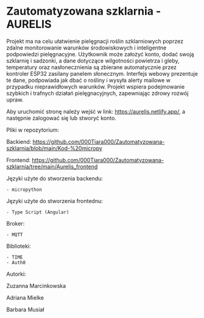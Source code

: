 # Zautomatyzowana szklarnia - AURELIS
 
Projekt ma na celu ułatwienie pielęgnacji roślin szklarniowych poprzez zdalne monitorowanie warunków środowiskowych i inteligentne podpowiedzi pielęgnacyjne. Użytkownik może założyć konto, dodać swoją szklarnię i sadzonki, a dane dotyczące wilgotności powietrza i gleby, temperatury oraz nasłonecznienia są zbierane automatycznie przez kontroler ESP32 zasilany panelem słonecznym. Interfejs webowy prezentuje te dane, podpowiada jak dbać o rośliny i wysyła alerty mailowe w przypadku nieprawidłowych warunków. Projekt wspiera podejmowanie szybkich i trafnych działań pielęgnacyjnych, zapewniając zdrowy rozwój upraw.

 Aby uruchomić stronę należy wejść w link: https://aurelis.netlify.app/, a następnie zalogować się lub stworyć konto.

   Pliki w repozytorium:
  
   Backiend: https://github.com/000Tiara000/Zautomatyzowana-szklarnia/blob/main/Kod-%20micropy

   Frontend: https://github.com/000Tiara000/Zautomatyzowana-szklarnia/tree/main/Aurelis_frontend

  Języki użyte do stworzenia backendu:
  
    - micropython

  Języki użyte do stworzenia frontednu:

    - Type Script (Angular)

 Broker:

    - MQTT 

  Biblioteki:
  
    - TIME 
    - Auth0

Autorki:

  Zuzanna Marcinkowska
  
  Adriana Mielke
  
  Barbara Musiał
